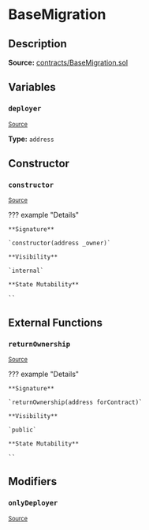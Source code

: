 # BaseMigration

## Description

**Source:** [contracts/BaseMigration.sol](https://github.com/Synthetixio/synthetix/tree/v2.51.0/contracts/BaseMigration.sol)

## Variables

### `deployer`

<sub>[Source](https://github.com/Synthetixio/synthetix/tree/v2.51.0/contracts/BaseMigration.sol#L6)</sub>

**Type:** `address`

## Constructor

### `constructor`

<sub>[Source](https://github.com/Synthetixio/synthetix/tree/v2.51.0/contracts/BaseMigration.sol#L8)</sub>

??? example "Details"

    **Signature**

    `constructor(address _owner)`

    **Visibility**

    `internal`

    **State Mutability**

    ``

## External Functions

### `returnOwnership`

<sub>[Source](https://github.com/Synthetixio/synthetix/tree/v2.51.0/contracts/BaseMigration.sol#L13)</sub>

??? example "Details"

    **Signature**

    `returnOwnership(address forContract)`

    **Visibility**

    `public`

    **State Mutability**

    ``

## Modifiers

### `onlyDeployer`

<sub>[Source](https://github.com/Synthetixio/synthetix/tree/v2.51.0/contracts/BaseMigration.sol#L34)</sub>

